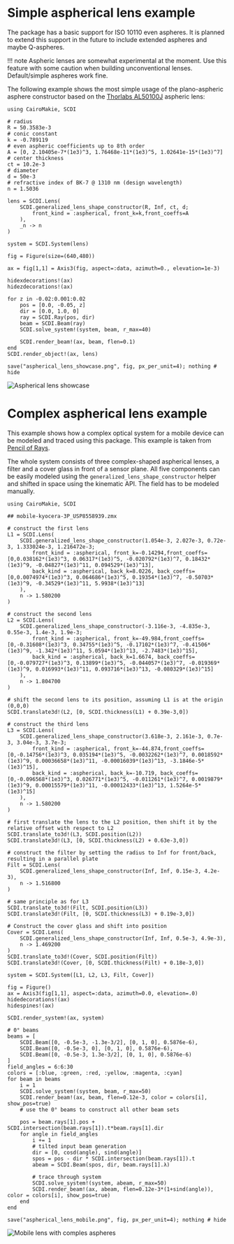 # Simple aspherical lens example

The package has a basic support for ISO 10110 even aspheres. It is planned to extend this support in the future to include extended aspheres and maybe Q-aspheres.

!!! note
    Aspheric lenses are somewhat experimental at the moment. Use this feature with some caution when building unconventional lenses. Default/simple aspheres work fine.        

The following example shows the most simple usage of the plano-aspheric asphere constructor based on the [Thorlabs AL50100J](https://www.thorlabs.com/thorproduct.cfm?partnumber=AL50100J) aspheric lens:

```@example aspheric_lens
using CairoMakie, SCDI

# radius
R = 50.3583e-3
# conic constant
k = -0.789119
# even aspheric coefficients up to 8th order
A = [0, 2.10405e-7*(1e3)^3, 1.76468e-11*(1e3)^5, 1.02641e-15*(1e3)^7]
# center thickness
ct = 10.2e-3
# diameter
d = 50e-3
# refractive index of BK-7 @ 1310 nm (design wavelength)
n = 1.5036

lens = SCDI.Lens(
    SCDI.generalized_lens_shape_constructor(R, Inf, ct, d;
        front_kind = :aspherical, front_k=k,front_coeffs=A
    ),
    _n -> n
)

system = SCDI.System(lens)

fig = Figure(size=(640,480))

ax = fig[1,1] = Axis3(fig, aspect=:data, azimuth=0., elevation=1e-3)

hidexdecorations!(ax)
hidezdecorations!(ax)

for z in -0.02:0.001:0.02
    pos = [0.0, -0.05, z]
    dir = [0.0, 1.0, 0]
    ray = SCDI.Ray(pos, dir)
    beam = SCDI.Beam(ray)
    SCDI.solve_system!(system, beam, r_max=40)

    SCDI.render_beam!(ax, beam, flen=0.1)
end
SCDI.render_object!(ax, lens)

save("aspherical_lens_showcase.png", fig, px_per_unit=4); nothing # hide

```

![Aspherical lens showcase](aspherical_lens_showcase.png)

# Complex aspherical lens example

This example shows how a complex optical system for a mobile device can be modeled
and traced using this package. This example is taken from [Pencil of Rays](https://www.pencilofrays.com/zemax/bonus.html#mobile).

The whole system consists of three complex-shaped aspherical lenses, a filter and a cover glass in front of a sensor plane. All five components can be easily modeled using the `generalized_lens_shape_constructor` helper and shifted in space using the kinematic API. The field has to be modeled manually.

```@example mobile_lens
using CairoMakie, SCDI

## mobile-kyocera-3P_USP8558939.zmx

# construct the first lens
L1 = SCDI.Lens(
    SCDI.generalized_lens_shape_constructor(1.054e-3, 2.027e-3, 0.72e-3, 1.333024e-3, 1.216472e-3;
        front_kind = :aspherical, front_k=-0.14294,front_coeffs=[0,0.038162*(1e3)^3, 0.06317*(1e3)^5, -0.020792*(1e3)^7, 0.18432*(1e3)^9, -0.04827*(1e3)^11, 0.094529*(1e3)^13],
        back_kind = :aspherical, back_k=8.0226, back_coeffs=[0,0.0074974*(1e3)^3, 0.064686*(1e3)^5, 0.19354*(1e3)^7, -0.50703*(1e3)^9, -0.34529*(1e3)^11, 5.9938*(1e3)^13]
    ),
    n -> 1.580200
)

# construct the second lens
L2 = SCDI.Lens(
    SCDI.generalized_lens_shape_constructor(-3.116e-3, -4.835e-3, 0.55e-3, 1.4e-3, 1.9e-3;
        front_kind = :aspherical, front_k=-49.984,front_coeffs=[0,-0.31608*(1e3)^3, 0.34755*(1e3)^5, -0.17102*(1e3)^7, -0.41506*(1e3)^9, -1.342*(1e3)^11, 5.0594*(1e3)^13, -2.7483*(1e3)^15],
        back_kind = :aspherical, back_k=1.6674, back_coeffs=[0,-0.079727*(1e3)^3, 0.13899*(1e3)^5, -0.044057*(1e3)^7, -0.019369*(1e3)^9, 0.016993*(1e3)^11, 0.093716*(1e3)^13, -0.080329*(1e3)^15]
    ),
    n -> 1.804700
)

# shift the second lens to its position, assuming L1 is at the origin (0,0,0)
SCDI.translate3d!(L2, [0, SCDI.thickness(L1) + 0.39e-3,0])

# construct the third lens
L3 = SCDI.Lens(
    SCDI.generalized_lens_shape_constructor(3.618e-3, 2.161e-3, 0.7e-3, 3.04e-3, 3.7e-3;
        front_kind = :aspherical, front_k=-44.874,front_coeffs=[0,-0.14756*(1e3)^3, 0.035194*(1e3)^5, -0.0032262*(1e3)^7, 0.0018592*(1e3)^9, 0.00036658*(1e3)^11, -0.00016039*(1e3)^13, -3.1846e-5*(1e3)^15],
        back_kind = :aspherical, back_k=-10.719, back_coeffs=[0,-0.096568*(1e3)^3, 0.026771*(1e3)^5, -0.011261*(1e3)^7, 0.0019879*(1e3)^9, 0.00015579*(1e3)^11, -0.00012433*(1e3)^13, 1.5264e-5*(1e3)^15]
    ),
    n -> 1.580200
)

# first translate the lens to the L2 position, then shift it by the relative offset with respect to L2
SCDI.translate_to3d!(L3, SCDI.position(L2))
SCDI.translate3d!(L3, [0, SCDI.thickness(L2) + 0.63e-3,0])

# construct the filter by setting the radius to Inf for front/back, resulting in a parallel plate
Filt = SCDI.Lens(
    SCDI.generalized_lens_shape_constructor(Inf, Inf, 0.15e-3, 4.2e-3),
    n -> 1.516800
)

# same principle as for L3
SCDI.translate_to3d!(Filt, SCDI.position(L3))
SCDI.translate3d!(Filt, [0, SCDI.thickness(L3) + 0.19e-3,0])

# Construct the cover glass and shift into position
Cover = SCDI.Lens(
    SCDI.generalized_lens_shape_constructor(Inf, Inf, 0.5e-3, 4.9e-3),
    n -> 1.469200
)
SCDI.translate_to3d!(Cover, SCDI.position(Filt))
SCDI.translate3d!(Cover, [0, SCDI.thickness(Filt) + 0.18e-3,0])

system = SCDI.System([L1, L2, L3, Filt, Cover])

fig = Figure()
ax = Axis3(fig[1,1], aspect=:data, azimuth=0.0, elevation=.0)
hidedecorations!(ax)
hidespines!(ax)

SCDI.render_system!(ax, system)

# 0° beams
beams = [
    SCDI.Beam([0, -0.5e-3, -1.3e-3/2], [0, 1, 0], 0.5876e-6),
    SCDI.Beam([0, -0.5e-3, 0], [0, 1, 0], 0.5876e-6),
    SCDI.Beam([0, -0.5e-3, 1.3e-3/2], [0, 1, 0], 0.5876e-6)
]
field_angles = 6:6:30
colors = [:blue, :green, :red, :yellow, :magenta, :cyan]
for beam in beams    
    i = 1
    SCDI.solve_system!(system, beam, r_max=50)
    SCDI.render_beam!(ax, beam, flen=0.12e-3, color = colors[i], show_pos=true)
    # use the 0° beams to construct all other beam sets

    pos = beam.rays[1].pos + SCDI.intersection(beam.rays[1]).t*beam.rays[1].dir
    for angle in field_angles
        i += 1
        # tilted input beam generation
        dir = [0, cosd(angle), sind(angle)]
        spos = pos - dir * SCDI.intersection(beam.rays[1]).t
        abeam = SCDI.Beam(spos, dir, beam.rays[1].λ)

        # trace through system
        SCDI.solve_system!(system, abeam, r_max=50)
        SCDI.render_beam!(ax, abeam, flen=0.12e-3*(1+sind(angle)), color = colors[i], show_pos=true)
    end
end

save("aspherical_lens_mobile.png", fig, px_per_unit=4); nothing # hide
```

![Mobile lens with comples aspheres](aspherical_lens_mobile.png)
